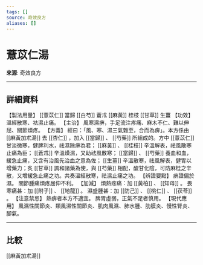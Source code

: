 ```yaml
---
tags: []
source: 奇效良方
aliases: []
---
```


# 薏苡仁湯

**來源**: 奇效良方  

---

## 詳細資料
【製法用量】 [[薏苡仁]] 當歸 [[白芍]] 蒼朮 [[麻黃]] 桂枝 [[甘草]] 生薑
【功效】
溫經散寒、袪濕止痛。
【主治】
風寒濕痹，手足流注疼痛、麻木不仁、難以伸屈、關節煩疼。
【方義】
經曰：「風、寒、濕三氣雜至，合而為痹」。本方係由 [[麻黃加朮湯]] 去 [[杏仁]] ，加入 [[當歸]] 、 [[芍藥]] 所組成的。方中 [[薏苡仁]] 甘淡微寒，健脾利水，祛濕除痹為君； [[麻黃]] 、 [[桂枝]] 辛溫解表，祛風散寒止痛為臣； [[蒼朮]] 辛溫燥濕，又助祛風散寒； [[當歸]] 、 [[芍藥]] 養血和血，緩急止痛，又含有治風先治血之意為佐； [[生薑]] 辛溫散寒，祛風解表，健胃以增藥力；炙 [[甘草]] 調和諸藥為使，與 [[芍藥]] 相配，酸甘化陰，可防麻桂之辛散，又增緩急止痛之功。共奏溫經散寒，祛濕止痛之功。
【辨證要點】
痹證偏於濕。
關節腫痛煩疼屈伸不利。
【加減】
煩熱疼痛：加 [[黃柏]] 、 [[知母]] 。
畏寒痛甚：加 [[附子]] 、 [[地龍]] 。
濕盛腫甚：加 [[防己]] 、 [[桃仁]] 、 [[茯苓]] 。
【注意禁忌】
熱痹者本方不適宜。
脾胃虛弱，正氣不足者慎用。
【現代應用】
風濕性關節炎、類風濕性關節炎、肌肉風濕、肺水腫、肋膜炎、慢性腎炎、腳氣。

---

## 比較
[[麻黃加朮湯]]

